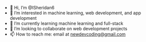 - 👋 Hi, I’m @ISheridan6
- 👀 I’m interested in machine learning, web development, and app development
- 🌱 I’m currently learning machine learning and full-stack
- 💞️ I’m looking to collaborate on web development projects
- 📫 How to reach me: email at newdevcoding@gmail.com

<!---
Molotovboii/Molotovboii is a ✨ special ✨ repository because its `README.md` (this file) appears on your GitHub profile.
You can click the Preview link to take a look at your changes.
--->
